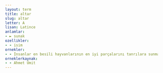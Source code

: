 ```yaml
---
layout: term
title: altar
slug: altar
letter: A
lisan: Latince
anlamlar:
- ► sunak
ozellikler:
- - isim
ornekler:
- - İnsanlar en besili hayvanlarının en iyi parçalarını tanrılara sunmak için buraya gelirlermiş, altarın ikinci katında o parçaları yakarlarmış.
orneklerkaynak:
- - Ahmet Ümit
---
```

